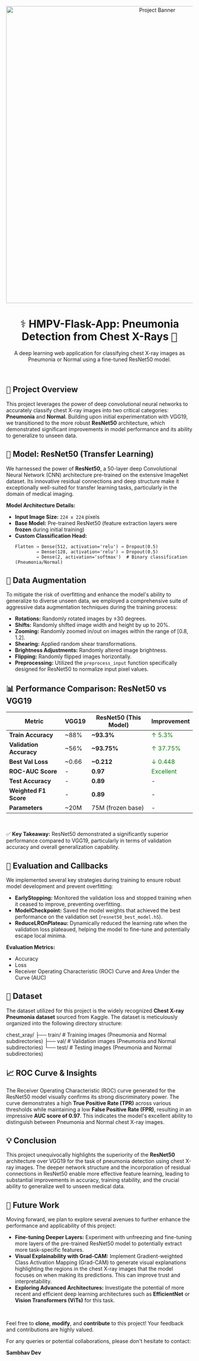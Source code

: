 <div align="center">
  <img src="https://raw.githubusercontent.com/SambhavDev/HMPV-Flask-App/main/static/pneumonia_banner.png" alt="Project Banner" width="800">
  <h1><samp>⚕️</samp> HMPV-Flask-App: Pneumonia Detection from Chest X-Rays <samp>🩻</samp></h1>
  <p>
    A deep learning web application for classifying chest X-ray images as Pneumonia or Normal using a fine-tuned ResNet50 model.
  </p>
</div>

<br>

## <samp>📌</samp> Project Overview

This project leverages the power of deep convolutional neural networks to accurately classify chest X-ray images into two critical categories: **Pneumonia** and **Normal**. Building upon initial experimentation with VGG19, we transitioned to the more robust **ResNet50** architecture, which demonstrated significant improvements in model performance and its ability to generalize to unseen data.

## <samp>🧠</samp> Model: ResNet50 (Transfer Learning)

We harnessed the power of **ResNet50**, a 50-layer deep Convolutional Neural Network (CNN) architecture pre-trained on the extensive ImageNet dataset. Its innovative residual connections and deep structure make it exceptionally well-suited for transfer learning tasks, particularly in the domain of medical imaging.

**Model Architecture Details:**

* **Input Image Size:** `224 x 224` pixels
* **Base Model:** Pre-trained ResNet50 (feature extraction layers were **frozen** during initial training)
* **Custom Classification Head:**
    ```
    Flatten → Dense(512, activation='relu') → Dropout(0.5)
            → Dense(128, activation='relu') → Dropout(0.5)
            → Dense(2, activation='softmax')  # Binary classification (Pneumonia/Normal)
    ```

## <samp>🔁</samp> Data Augmentation

To mitigate the risk of overfitting and enhance the model's ability to generalize to diverse unseen data, we employed a comprehensive suite of aggressive data augmentation techniques during the training process:

* **Rotations:** Randomly rotated images by ±30 degrees.
* **Shifts:** Randomly shifted image width and height by up to 20%.
* **Zooming:** Randomly zoomed in/out on images within the range of [0.8, 1.2].
* **Shearing:** Applied random shear transformations.
* **Brightness Adjustments:** Randomly altered image brightness.
* **Flipping:** Randomly flipped images horizontally.
* **Preprocessing:** Utilized the `preprocess_input` function specifically designed for ResNet50 to normalize input pixel values.

## <samp>📊</samp> Performance Comparison: ResNet50 vs VGG19

| Metric            | VGG19   | ResNet50 (This Model) | Improvement        |
| ----------------- | ------- | --------------------- | ------------------ |
| **Train Accuracy** | ~88%    | **~93.3%** | <font color="green">↑ 5.3%</font> |
| **Validation Accuracy** | ~56%    | **~93.75%** | <font color="green">↑ 37.75%</font>|
| **Best Val Loss** | ~0.66   | **~0.212** | <font color="green">↓ 0.448</font>|
| **ROC-AUC Score** | -       | **0.97** | <font color="green">Excellent</font> |
| **Test Accuracy** | -       | **0.89** | -                  |
| **Weighted F1 Score**| -       | **0.89** | -                  |
| **Parameters** | ~20M    | 75M (frozen base)     | -                  |

<br>

✅ **Key Takeaway:** ResNet50 demonstrated a significantly superior performance compared to VGG19, particularly in terms of validation accuracy and overall generalization capability.

## <samp>🧪</samp> Evaluation and Callbacks

We implemented several key strategies during training to ensure robust model development and prevent overfitting:

* **EarlyStopping:** Monitored the validation loss and stopped training when it ceased to improve, preventing overfitting.
* **ModelCheckpoint:** Saved the model weights that achieved the best performance on the validation set (`resnet50_best_model.h5`).
* **ReduceLROnPlateau:** Dynamically reduced the learning rate when the validation loss plateaued, helping the model to fine-tune and potentially escape local minima.

**Evaluation Metrics:**

* Accuracy
* Loss
* Receiver Operating Characteristic (ROC) Curve and Area Under the Curve (AUC)

## <samp>📂</samp> Dataset

The dataset utilized for this project is the widely recognized **Chest X-ray Pneumonia dataset** sourced from Kaggle. The dataset is meticulously organized into the following directory structure:


chest_xray/
├── train/    # Training images (Pneumonia and Normal subdirectories)
├── val/      # Validation images (Pneumonia and Normal subdirectories)
└── test/     # Testing images (Pneumonia and Normal subdirectories)

## <samp>📈</samp> ROC Curve & Insights

The Receiver Operating Characteristic (ROC) curve generated for the ResNet50 model visually confirms its strong discriminatory power. The curve demonstrates a high **True Positive Rate (TPR)** across various thresholds while maintaining a low **False Positive Rate (FPR)**, resulting in an impressive **AUC score of 0.97**. This indicates the model's excellent ability to distinguish between Pneumonia and Normal chest X-ray images.

## <samp>💡</samp> Conclusion

This project unequivocally highlights the superiority of the **ResNet50** architecture over VGG19 for the task of pneumonia detection using chest X-ray images. The deeper network structure and the incorporation of residual connections in ResNet50 enable more effective feature learning, leading to substantial improvements in accuracy, training stability, and the crucial ability to generalize well to unseen medical data.

## <samp>🚀</samp> Future Work

Moving forward, we plan to explore several avenues to further enhance the performance and applicability of this project:

* **Fine-tuning Deeper Layers:** Experiment with unfreezing and fine-tuning more layers of the pre-trained ResNet50 model to potentially extract more task-specific features.
* **Visual Explainability with Grad-CAM:** Implement Gradient-weighted Class Activation Mapping (Grad-CAM) to generate visual explanations highlighting the regions in the chest X-ray images that the model focuses on when making its predictions. This can improve trust and interpretability.
* **Exploring Advanced Architectures:** Investigate the potential of more recent and efficient deep learning architectures such as **EfficientNet** or **Vision Transformers (ViTs)** for this task.

<br>

Feel free to **clone**, **modify**, and **contribute** to this project! Your feedback and contributions are highly valued.

For any queries or potential collaborations, please don't hesitate to contact:

**Sambhav Dev**
